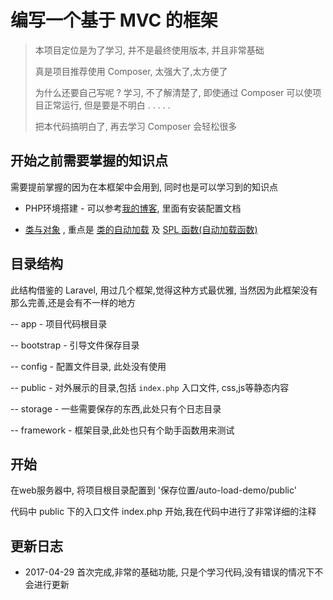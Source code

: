 
# 编写一个基于 MVC 的框架

> 本项目定位是为了学习, 并不是最终使用版本, 并且非常基础
> 
> 真是项目推荐使用 Composer, 太强大了,太方便了
> 
> 为什么还要自己写呢 ? 学习, 不了解清楚了, 即使通过 Composer 可以使项目正常运行, 但是要是不明白 . . . . .
> 
> 把本代码搞明白了, 再去学习 Composer 会轻松很多





## 开始之前需要掌握的知识点

需要提前掌握的因为在本框架中会用到, 同时也是可以学习到的知识点

- PHP环境搭建 - 可以参考[我的博客](http://broqiang.com), 里面有安装配置文档

- [类与对象](http://php.net/manual/zh/language.oop5.php) , 
    重点是 [类的自动加载](http://php.net/manual/zh/language.oop5.autoload.php) 及 
    [SPL 函数(自动加载函数)](http://php.net/manual/zh/function.spl-autoload-register.php)




## 目录结构

此结构借鉴的 Laravel, 用过几个框架,觉得这种方式最优雅, 当然因为此框架没有那么完善,还是会有不一样的地方

-- app - 项目代码根目录

-- bootstrap - 引导文件保存目录
 
-- config - 配置文件目录, 此处没有使用

-- public - 对外展示的目录,包括 `index.php` 入口文件, css,js等静态内容

-- storage - 一些需要保存的东西,此处只有个日志目录

-- framework - 框架目录,此处也只有个助手函数用来测试


## 开始

在web服务器中, 将项目根目录配置到 '保存位置/auto-load-demo/public'

代码中 public 下的入口文件 index.php 开始,我在代码中进行了非常详细的注释


## 更新日志

- 2017-04-29 首次完成,非常的基础功能, 只是个学习代码,没有错误的情况下不会进行更新


